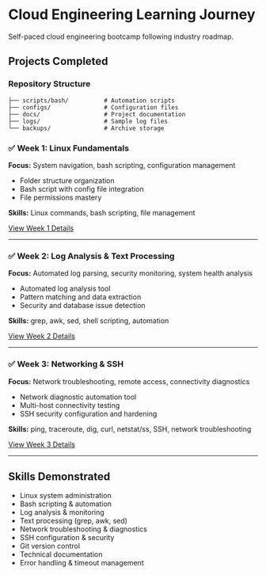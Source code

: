 # Cloud Engineering Learning Journey

Self-paced cloud engineering bootcamp following industry roadmap.

## Projects Completed

### Repository Structure
```
├── scripts/bash/          # Automation scripts
├── configs/               # Configuration files
├── docs/                  # Project documentation
├── logs/                  # Sample log files
└── backups/               # Archive storage
```

### ✅ Week 1: Linux Fundamentals
**Focus:** System navigation, bash scripting, configuration management
- Folder structure organization
- Bash script with config file integration
- File permissions mastery

**Skills:** Linux commands, bash scripting, file management

[View Week 1 Details](docs/week1/)

---

### ✅ Week 2: Log Analysis & Text Processing  
**Focus:** Automated log parsing, security monitoring, system health analysis
- Automated log analysis tool
- Pattern matching and data extraction
- Security and database issue detection

**Skills:** grep, awk, sed, shell scripting, automation

[View Week 2 Details](docs/week2/)

---

### ✅ Week 3: Networking & SSH
**Focus:** Network troubleshooting, remote access, connectivity diagnostics
- Network diagnostic automation tool
- Multi-host connectivity testing
- SSH security configuration and hardening

**Skills:** ping, traceroute, dig, curl, netstat/ss, SSH, network troubleshooting

[View Week 3 Details](docs/week3/)

---

## Skills Demonstrated
- Linux system administration
- Bash scripting & automation
- Log analysis & monitoring
- Text processing (grep, awk, sed)
- Network troubleshooting & diagnostics
- SSH configuration & security
- Git version control
- Technical documentation
- Error handling & timeout management
